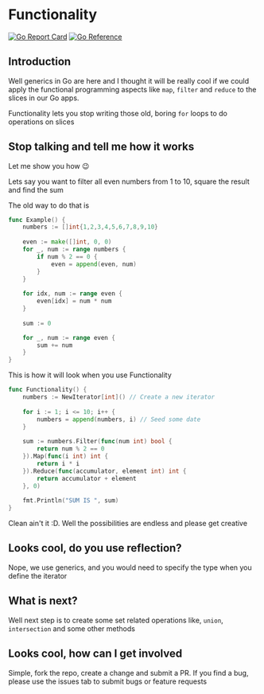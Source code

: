 # Functionality

[![Go Report Card](https://goreportcard.com/badge/github.com/vmanikes/Functionality)](https://goreportcard.com/report/github.com/vmanikes/Functionality)
[![Go Reference](https://pkg.go.dev/badge/github.com/vmanikes/Functionality.svg)](https://pkg.go.dev/github.com/vmanikes/Functionality)

## Introduction

Well generics in Go are here and I thought it will be really cool if we could apply the functional programming aspects 
like `map`, `filter` and `reduce` to the slices in our Go apps. 

Functionality lets you stop writing those old, boring `for` loops to do operations on slices

## Stop talking and tell me how it works
Let me show you how :wink:

Lets say you want to filter all even numbers from 1 to 10, square the result and find the sum

The old way to do that is
```go
func Example() {
	numbers := []int{1,2,3,4,5,6,7,8,9,10}
	
	even := make([]int, 0, 0)
	for _, num := range numbers {
		if num % 2 == 0 {
			even = append(even, num)
		}
	}
	
	for idx, num := range even {
		even[idx] = num * num
	}
	
	sum := 0

	for _, num := range even {
		sum += num
	}
}
```

This is how it will look when you use Functionality 
```go
func Functionality() {
	numbers := NewIterator[int]() // Create a new iterator
	
	for i := 1; i <= 10; i++ {
		numbers = append(numbers, i) // Seed some date
	}
	
	sum := numbers.Filter(func(num int) bool {
		return num % 2 == 0
	}).Map(func(i int) int {
		return i * i
	}).Reduce(func(accumulator, element int) int {
		return accumulator + element
	}, 0)
	
	fmt.Println("SUM IS ", sum)
}
```

Clean ain't it :D. Well the possibilities are endless and please get creative

## Looks cool, do you use reflection?
Nope, we use generics, and you would need to specify the type when you define the iterator

## What is next?
Well next step is to create some set related operations like, `union`, `intersection` and some other methods

## Looks cool, how can I get involved
Simple, fork the repo, create a change and submit a PR. If you find a bug, please use the issues tab to submit bugs or feature requests
